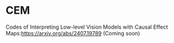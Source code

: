 # CEM
Codes of Interpreting Low-level Vision Models with Causal Effect Maps:https://arxiv.org/abs/2407.19789 (Coming soon)
